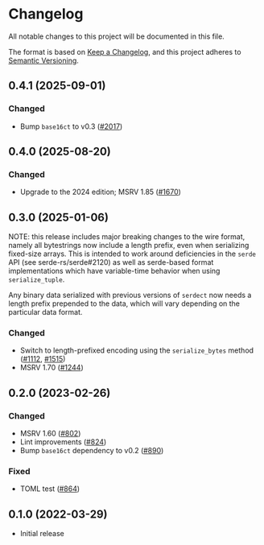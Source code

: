 # Changelog
All notable changes to this project will be documented in this file.

The format is based on [Keep a Changelog](https://keepachangelog.com/en/1.0.0/),
and this project adheres to [Semantic Versioning](https://semver.org/spec/v2.0.0.html).

## 0.4.1 (2025-09-01)
### Changed
- Bump `base16ct` to v0.3 ([#2017])

[#2017]: https://github.com/RustCrypto/formats/pull/2017

## 0.4.0 (2025-08-20)
### Changed
- Upgrade to the 2024 edition; MSRV 1.85 ([#1670])

[#1670]: https://github.com/RustCrypto/formats/pull/1670

## 0.3.0 (2025-01-06)

NOTE: this release includes major breaking changes to the wire format, namely
all bytestrings now include a length prefix, even when serializing fixed-size
arrays. This is intended to work around deficiencies in the `serde` API
(see serde-rs/serde#2120) as well as serde-based format implementations which
have variable-time behavior when using `serialize_tuple`.

Any binary data serialized with previous versions of `serdect` now needs a
length prefix prepended to the data, which will vary depending on the
particular data format.

### Changed
- Switch to length-prefixed encoding using the `serialize_bytes` method ([#1112], [#1515])
- MSRV 1.70 ([#1244])

[#1112]: https://github.com/RustCrypto/formats/pull/1112
[#1515]: https://github.com/RustCrypto/formats/pull/1515
[#1244]: https://github.com/RustCrypto/formats/pull/1244

## 0.2.0 (2023-02-26)
### Changed
- MSRV 1.60 ([#802])
- Lint improvements ([#824])
- Bump `base16ct` dependency to v0.2 ([#890])

### Fixed
- TOML test ([#864])

[#802]: https://github.com/RustCrypto/formats/pull/802
[#824]: https://github.com/RustCrypto/formats/pull/824
[#864]: https://github.com/RustCrypto/formats/pull/864
[#890]: https://github.com/RustCrypto/formats/pull/890

## 0.1.0 (2022-03-29)
- Initial release
